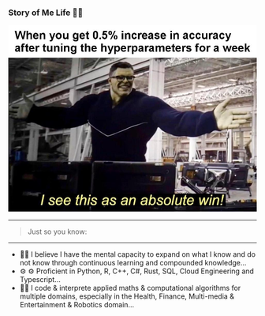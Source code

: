 ### Story of Me Life 👋🏾

<!-- ![](misc/melife_meme.JPG) -->

<img src="https://raw.githubusercontent.com/tosi-n/tosi-n/master/misc/melife_meme.JPG" alt="Me_Life">


<!-- **tosi-n/tosi-n** is a ✨ _special_ ✨ repository because its `README.md` (this file) appears on your GitHub profile. -->


<hr>

> Just so you know:
<hr>

<!-- 👨🏾‍💻👨🏾‍💻 I’m currently building @  [Jenesys](https://www.jenesys.co) as CTO & Head of Artificial Intelligence and Machine Learning... -->
- 🧠🧠 I believe I have the mental capacity to expand on what I know and do not know through continuous learning and compounded knowledge...
- ⚙️ ⚙️ Proficient in  Python, R, C++, C#, Rust, SQL, Cloud Engineering and Typescript...
- 🤔🤔 I code & interprete applied maths & computational algorithms for multiple domains, especially in the Health, Finance, Multi-media & Entertainment & Robotics domain...
<!-- - 💬 Ask me about ...
- 📫 How to reach me: ...
- 😄 Pronouns: ...
- ⚡ Fun fact: ... -->


